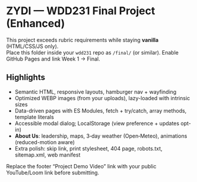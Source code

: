 
# ZYDI — WDD231 Final Project (Enhanced)

This project exceeds rubric requirements while staying **vanilla** (HTML/CSS/JS only).  
Place this folder inside your `wdd231` repo as `/final/` (or similar). Enable GitHub Pages and link Week 1 → Final.

## Highlights
- Semantic HTML, responsive layouts, hamburger nav + wayfinding
- Optimized WEBP images (from your uploads), lazy-loaded with intrinsic sizes
- Data-driven pages with ES Modules, fetch + try/catch, array methods, template literals
- Accessible modal dialog; LocalStorage (view preference + updates opt-in)
- **About Us**: leadership, maps, 3‑day weather (Open‑Meteo), animations (reduced-motion aware)
- Extra polish: skip link, print stylesheet, 404 page, robots.txt, sitemap.xml, web manifest

Replace the footer “Project Demo Video” link with your public YouTube/Loom link before submitting.
